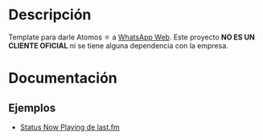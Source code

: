 # Descripción
Template para darle Atomos :atom_symbol: a [WhatsApp Web](https://web.whatsapp.com). Este proyecto **NO ES UN CLIENTE OFICIAL** ni se tiene alguna dependencia con la empresa.

# Documentación

## Ejemplos
- [Status Now Playing de last.fm](https://github.com/EdgarVaguencia/WhatsWrap)
